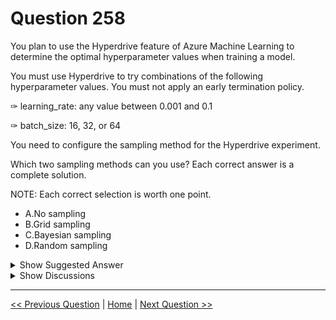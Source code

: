 # Question 258

You plan to use the Hyperdrive feature of Azure Machine Learning to determine the optimal hyperparameter values when training a model.

You must use Hyperdrive to try combinations of the following hyperparameter values. You must not apply an early termination policy.

✑ learning_rate: any value between 0.001 and 0.1

✑ batch_size: 16, 32, or 64

You need to configure the sampling method for the Hyperdrive experiment.

Which two sampling methods can you use? Each correct answer is a complete solution.

NOTE: Each correct selection is worth one point.

* A.No sampling
* B.Grid sampling
* C.Bayesian sampling
* D.Random sampling

<details>
  <summary>Show Suggested Answer</summary>

  <strong>CD</strong><br>

</details>

<details>
  <summary>Show Discussions</summary>

<blockquote><p><strong>Abhinav_nasaiitkgp</strong> <code>(Fri 23 Jul 2021 21:29)</code> - <em>Upvotes: 17</em></p><p>Answer is correct as Grid Sampling doesn&#x27;t support continuous hyperparameter configuration</p></blockquote>
<blockquote><p><strong>PremPatrick</strong> <code>(Mon 15 May 2023 01:06)</code> - <em>Upvotes: 5</em></p><p>Correct!</p></blockquote>
<blockquote><p><strong>f82411e</strong> <code>(Mon 09 Jun 2025 12:00)</code> - <em>Upvotes: 1</em></p><p>C. Bayesian sampling requiere una política de terminación anticipada, lo cual la hace incompatible en este caso de acuerdo a la pregunta</p></blockquote>
<blockquote><p><strong>avinyc</strong> <code>(Sun 05 Jan 2025 23:16)</code> - <em>Upvotes: 1</em></p><p>B. Grid sampling 
D. Random sampling
Grid Sampling does not support continuous value but we can define a finely spaced range for learning rates and use that as hyperparameter
learning_rate_values = np.linspace(0.001, 0.1, num=10).tolist()</p></blockquote>
<blockquote><p><strong>Mal42</strong> <code>(Thu 22 Feb 2024 08:04)</code> - <em>Upvotes: 3</em></p><p>On exam 18 Aug 2023</p></blockquote>
<blockquote><p><strong>Peeking</strong> <code>(Thu 14 Sep 2023 09:05)</code> - <em>Upvotes: 2</em></p><p>https://learn.microsoft.com/en-us/azure/machine-learning/v1/how-to-tune-hyperparameters-v1</p></blockquote>
<blockquote><p><strong>phdykd</strong> <code>(Mon 21 Aug 2023 16:47)</code> - <em>Upvotes: 3</em></p><p>BD. Both Grid sampling and Random sampling can be used for configuring the sampling method for the Hyperdrive experiment.

Grid sampling will allow you to define a search space with different combinations of hyperparameters, and it will train the model with every possible combination of hyperparameters. This approach works well when the search space is relatively small.

Random sampling will randomly sample hyperparameters from the defined search space. This method can cover a larger search space more efficiently than grid sampling, and it can be useful when there are a large number of hyperparameters to tune.

Bayesian sampling is not an option in this case, as it requires an early termination policy to be applied in order to determine which hyperparameters to explore next based on the results of previous runs. Since an early termination policy is not allowed in this scenario, Bayesian sampling is not a viable option</p></blockquote>
<blockquote><p><strong>deyoz</strong> <code>(Sat 03 Aug 2024 02:37)</code> - <em>Upvotes: 1</em></p><p>baysian sampling doesn&#x27;t have any policy parameter.</p></blockquote>
<blockquote><p><strong>striver</strong> <code>(Fri 02 Dec 2022 11:48)</code> - <em>Upvotes: 4</em></p><p>CD is correct</p></blockquote>
<blockquote><p><strong>pancman</strong> <code>(Tue 11 Oct 2022 02:21)</code> - <em>Upvotes: 2</em></p><p>The answer is correct. Grid sampling only supports discrete hyperparameters. 
Refer to this link in Microsoft documentation:
https://docs.microsoft.com/en-us/azure/machine-learning/how-to-tune-hyperparameters#grid-sampling</p></blockquote>
<blockquote><p><strong>synapse</strong> <code>(Mon 12 Sep 2022 00:35)</code> - <em>Upvotes: 2</em></p><p>Bayesian and Default don&#x27;t permit early termination.  Random and Grid support early termination</p></blockquote>
<blockquote><p><strong>Arend78</strong> <code>(Thu 15 Jun 2023 13:30)</code> - <em>Upvotes: 1</em></p><p>My guess is that &quot;A. No sampling&quot; is incorrect, since that would mean trying the infite of continuous values between between 0.001 and 0.1 for the learning rate</p></blockquote>
<blockquote><p><strong>wasthi</strong> <code>(Wed 22 Jun 2022 17:36)</code> - <em>Upvotes: 3</em></p><p>Correct answers</p></blockquote>
<blockquote><p><strong>dataimage</strong> <code>(Wed 25 May 2022 03:30)</code> - <em>Upvotes: 3</em></p><p>In  my opinion, the answer is A C. we need to select the sampling which is not supporting early termination. Random and Grid both are supporting the early termination</p></blockquote>
<blockquote><p><strong>Roszu</strong> <code>(Fri 05 Aug 2022 19:17)</code> - <em>Upvotes: 1</em></p><p>You clearly misinterpreted it, you cannot use early termination and on Random Sampling you don&#x27;t have to use it.</p></blockquote>
<blockquote><p><strong>hargur</strong> <code>(Wed 20 Apr 2022 09:51)</code> - <em>Upvotes: 2</em></p><p>on 19Oct2021</p></blockquote>
<blockquote><p><strong>kisskeo</strong> <code>(Sat 09 Apr 2022 21:27)</code> - <em>Upvotes: 1</em></p><p>On Exam 01 Oct 2021</p></blockquote>
<blockquote><p><strong>Niz__</strong> <code>(Wed 23 Mar 2022 08:54)</code> - <em>Upvotes: 1</em></p><p>Bayesian Sampling - https://docs.microsoft.com/en-us/python/api/azureml-train-core/azureml.train.hyperdrive.bayesianparametersampling?view=azure-ml-py#:~:text=Bayesian%20sampling%20does%20not%20support,leave%20off%20the%20early_termination_policy%20parameter.
Random Sampling - https://docs.microsoft.com/en-us/azure/machine-learning/how-to-tune-hyperparameters#:~:text=Random%20sampling%20supports%20discrete%20and,termination%20of%20low%2Dperformance%20runs.
Grid Sampling - https://docs.microsoft.com/en-us/azure/machine-learning/how-to-tune-hyperparameters#:~:text=Grid%20sampling,-Grid%20sampling%20supports&amp;text=Supports%20early%20termination%20of%20low%2Dperformance%20runs.,-Grid%20sampling%20does
Random and Grid Sampling supports early termination policy for low-performance runs in the documentations. A and C maybe?</p></blockquote>
<blockquote><p><strong>Niz__</strong> <code>(Wed 23 Mar 2022 09:05)</code> - <em>Upvotes: 3</em></p><p>C and D is correct.  You can set policy to NoTerminationPolicy</p></blockquote>
<blockquote><p><strong>RyanTsai</strong> <code>(Fri 18 Mar 2022 09:37)</code> - <em>Upvotes: 4</em></p><p>the answer is B, D</p></blockquote>
<blockquote><p><strong>YipingRuan</strong> <code>(Tue 25 Jan 2022 15:37)</code> - <em>Upvotes: 2</em></p><p>&quot;Random sampling supports discrete and continuous hyperparameters. It supports early termination of low-performance runs.&quot;</p></blockquote>

</details>

---

[<< Previous Question](question_257.md) | [Home](/index.md) | [Next Question >>](question_259.md)
